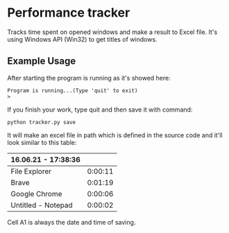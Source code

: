# Performance tracker

Tracks time spent on opened windows and make a result to Excel file. It's using Windows API (Win32) to get titles of windows. 

## Example Usage

After starting the program is running as it's showed here:
```
Program is running...(Type 'quit' to exit)
> 
```
If you finish your work, type quit and then save it with command:
```
python tracker.py save
```
It will make an excel file in path which is defined in the source code and it'll look similar to this table:

| 16.06.21 - 17:38:36  |  |
| ------------- | ------------- |
| File Explorer  | 0:00:11  |
| Brave  | 0:01:19  |
| Google Chrome  | 0:00:06  |
| Untitled - Notepad  | 0:00:02  |

Cell A1 is always the date and time of saving.


